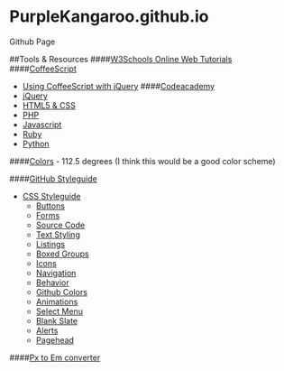 PurpleKangaroo.github.io
========================

Github Page

##Tools & Resources
####[W3Schools Online Web Tutorials](http://www.w3schools.com/)
####[CoffeeScript](http://coffeescript.org/)
- [Using CoffeeScript with jQuery](http://www.yelotofu.com/2012/02/first-steps-to-using-jquery-with-coffeescript/)
####[Codeacademy](http://www.google.com/url?sa=t&rct=j&q=code%20academy&source=web&cd=1&cad=rja&ved=0CCUQFjAA&url=http%3A%2F%2Fwww.codecademy.com%2F&ei=fmwGU__sIpK8oQTPm4HwAQ&usg=AFQjCNGZX2lv2OpP_RdAa665qAy5vJy0tQ&sig2=lypLIIUlHMjK4OVJbfAa0g&bvm=bv.61725948,d.cGU)
- [jQuery](https://www.google.com/url?sa=t&rct=j&q=&esrc=s&source=web&cd=1&cad=rja&ved=0CC0QFjAA&url=http%3A%2F%2Fwww.codecademy.com%2Ftracks%2Fjquery&ei=AmsGU4u8NYbtoASowoKgAg&usg=AFQjCNGi1C7BZCQuuQYUPyL8r2eoVtDRdw&sig2=SUI6uZ5RKR-hELYf7K_xlw&bvm=bv.61725948,d.cGU)
- [HTML5 & CSS](https://www.google.com/url?sa=t&rct=j&q=&esrc=s&source=web&cd=1&cad=rja&ved=0CCsQFjAA&url=http%3A%2F%2Fwww.codecademy.com%2Ftracks%2Fweb&ei=q2sGU9T1MpTsoATW54CAAg&usg=AFQjCNHaNDsBR4KMg0oV0vuud6cc2FNJ1g&sig2=XLeqdMIa0LADsIxr1GhPCg&bvm=bv.61725948,d.cGU)
- [PHP](https://www.google.com/url?sa=t&rct=j&q=&esrc=s&source=web&cd=1&cad=rja&ved=0CCsQFjAA&url=http%3A%2F%2Fwww.codecademy.com%2Ftracks%2Fphp&ei=y2sGU__nBIaFoQSnj4DgAQ&usg=AFQjCNFrPmqmzJwEKZg9ButXxL2Qs-iDOg&sig2=te_WuhLb6MUXc7OrGRgXKg)
- [Javascript](https://www.google.com/url?sa=t&rct=j&q=&esrc=s&source=web&cd=1&cad=rja&ved=0CC0QFjAA&url=http%3A%2F%2Fwww.codecademy.com%2Ftracks%2Fjavascript&ei=DGwGU5PGJJKHogSz_YHoAQ&usg=AFQjCNH4VLTHyFZuOcs95WOkzfKc7-TRLA&sig2=CYW-K22CIUI2xrxPsdo5zw&bvm=bv.61725948,d.cGU)
- [Ruby](http://www.google.com/url?sa=t&rct=j&q=code+academy+ruby&source=web&cd=1&cad=rja&ved=0CCcQFjAA&url=http%3A%2F%2Fwww.codecademy.com%2Ftracks%2Fruby&ei=KWwGU9OqI9D1oATK34LwAQ&usg=AFQjCNEnvQvp-W00ok_oFfW0a8xfcTX4KA&sig2=tprWlRYbuX2dQiW5Z3-z3g&bvm=bv.61725948,d.cGU)
- [Python](http://www.google.com/url?sa=t&rct=j&q=code+academy+python&source=web&cd=1&cad=rja&ved=0CCoQFjAA&url=http%3A%2F%2Fwww.codecademy.com%2Ftracks%2Fpython&ei=OmwGU6_xL4z1oAS70YDwAQ&usg=AFQjCNEpXsk3t1H14-YSm7MvosFYYX9QMA&sig2=HeBY9pE_eIXmg8EK9zF_ig&bvm=bv.61725948,d.cGU)

####[Colors](http://www.perbang.dk/rgb/9F00FF/) - 112.5 degrees (I think this would be a good color scheme)

####[GitHub Styleguide](https://github.com/styleguide)
- [CSS Styleguide](https://github.com/styleguide/css)
  - [Buttons](https://github.com/styleguide/css/1.0)
  - [Forms](https://github.com/styleguide/css/2.0)
  - [Source Code](https://github.com/styleguide/css/3.0)
  - [Text Styling](https://github.com/styleguide/css/4.0)
  - [Listings](https://github.com/styleguide/css/5.0)
  - [Boxed Groups](https://github.com/styleguide/css/6.0)
  - [Icons](https://github.com/styleguide/css/7.0)
  - [Navigation](https://github.com/styleguide/css/8.0)
  - [Behavior](https://github.com/styleguide/css/9.0)
  - [Github Colors](https://github.com/styleguide/css/11.0)
  - [Animations](https://github.com/styleguide/css/12.0)
  - [Select Menu](https://github.com/styleguide/css/13.0)
  - [Blank Slate](https://github.com/styleguide/css/14.0)
  - [Alerts](https://github.com/styleguide/css/15.0)
  - [Pagehead](https://github.com/styleguide/css/16.0)

####[Px to Em converter](http://pxtoem.com/)
